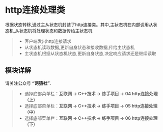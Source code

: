 
http连接处理类
===============
根据状态转移,通过主从状态机封装了http连接类。其中,主状态机在内部调用从状态机,从状态机将处理状态和数据传给主状态机
> * 客户端发出http连接请求
> * 从状态机读取数据,更新自身状态和接收数据,传给主状态机
> * 主状态机根据从状态机状态,更新自身状态,决定响应请求还是继续读取

模块详解
------------
请关注公众号 **“两猿社”**.
> * 选择底部菜单栏：**互联网 -> C++技术 -> 练手项目 -> 04 http连接处理（上）**
> * 选择底部菜单栏：**互联网 -> C++技术 -> 练手项目 -> 05 http连接处理（中）**
> * 选择底部菜单栏：**互联网 -> C++技术 -> 练手项目 -> 06 http连接处理（下）**